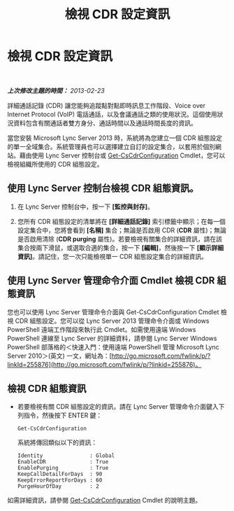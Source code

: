 ﻿---
title: 檢視 CDR 設定資訊
TOCTitle: 檢視 CDR 設定資訊
ms:assetid: 77bd553f-da89-4c84-a5d0-2f7e91d04383
ms:mtpsurl: https://technet.microsoft.com/zh-tw/library/JJ688096(v=OCS.15)
ms:contentKeyID: 49890121
ms.date: 08/10/2015
mtps_version: v=OCS.15
ms.translationtype: HT
---

# 檢視 CDR 設定資訊

 

_**上次修改主題的時間：** 2013-02-23_

詳細通話記錄 (CDR) 讓您能夠追蹤點對點即時訊息工作階段、Voice over Internet Protocol (VoIP) 電話通話，以及會議通話之類的使用狀況。這個使用狀況資料包含有關通話者雙方身分、通話時間以及通話時間長度的資訊。

當您安裝 Microsoft Lync Server 2013 時，系統將為您建立一個 CDR 組態設定的單一全域集合。系統管理員也可以選擇建立自訂的設定集合，以套用於個別網站。藉由使用 Lync Server 控制台或 [Get-CsCdrConfiguration](get-cscdrconfiguration.md) Cmdlet，您可以檢視組織所使用的 CDR 組態設定。

## 使用 Lync Server 控制台檢視 CDR 組態資訊。

1.  在 Lync Server 控制台中，按一下 **\[監控與封存\]**。

2.  您所有 CDR 組態設定的清單將在 **\[詳細通話記錄\]** 索引標籤中顯示；在每一個設定集合中，您將會看到 **\[名稱\]** 集合；無論是否啟用 CDR (**CDR** 屬性)；無論是否啟用清除 (**CDR purging** 屬性)。若要檢視有關集合的詳細資訊，請在該集合按兩下滑鼠，或選取合適的集合，按一下 **\[編輯\]**，然後按一下 **\[顯示詳細資訊\]**。請記住，您一次只能檢視單一 CDR 組態設定集合的詳細資訊。

## 使用 Lync Server 管理命令介面 Cmdlet 檢視 CDR 組態資訊

您也可以使用 Lync Server 管理命令介面與 Get-CsCdrConfiguration Cmdlet 檢視 CDR 組態設定。您可以從 Lync Server 2013 管理命令介面或 Windows PowerShell 遠端工作階段來執行此 Cmdlet。如需使用遠端 Windows PowerShell 連線至 Lync Server 的詳細資料，請參閱 Lync Server Windows PowerShell 部落格的＜快速入門：使用遠端 PowerShell 管理 Microsoft Lync Server 2010＞(英文) 一文，網址為：[http://go.microsoft.com/fwlink/p/?linkId=255876](http://go.microsoft.com/fwlink/p/?linkid=255876)。

## 檢視 CDR 組態資訊

  - 若要檢視有關 CDR 組態設定的資訊，請在 Lync Server 管理命令介面鍵入下列指令，然後按下 ENTER 鍵：
    
        Get-CsCdrConfiguration
    
    系統將傳回類似以下的資訊：
    
        Identity               : Global
        EnableCDR              : True
        EnablePurging          : True
        KeepCallDetailForDays  : 90
        KeepErrorReportForDays : 60
        PurgeHourOfDay         : 2

如需詳細資訊，請參閱 [Get-CsCdrConfiguration](get-cscdrconfiguration.md) Cmdlet 的說明主題。

